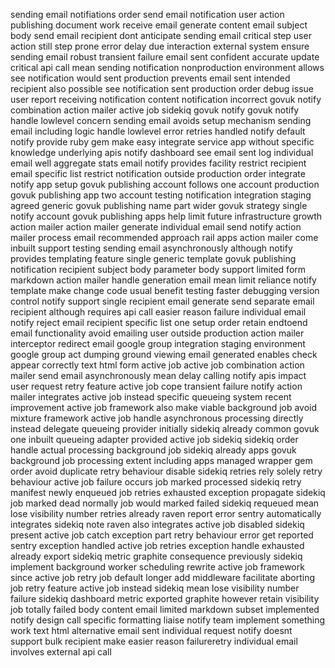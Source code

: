 sending email notifiations order send email notification user action publishing document work receive email generate content email subject body send email recipient dont anticipate sending email critical step user action still step prone error delay due interaction external system ensure sending email robust transient failure email sent confident accurate update critical api call mean sending notification nonproduction environment allows see notification would sent production prevents email sent intended recipient also possible see notification sent production order debug issue user report receiving notification content notification incorrect govuk notify combination action mailer active job sidekiq govuk notify govuk notify handle lowlevel concern sending email avoids setup mechanism sending email including logic handle lowlevel error retries handled notify default notify provide ruby gem make easy integrate service app without specific knowledge underlying apis notify dashboard see email sent log individual email well aggregate stats email notify provides facility restrict recipient email specific list restrict notification outside production order integrate notify app setup govuk publishing account follows one account production govuk publishing app two account testing notification integration staging agreed generic govuk publishing name part wider govuk strategy single notify account govuk publishing apps help limit future infrastructure growth action mailer action mailer generate individual email send notify action mailer process email recommended approach rail apps action mailer come inbuilt support testing sending email asynchronously although notify provides templating feature single generic template govuk publishing notification recipient subject body parameter body support limited form markdown action mailer handle generation email mean limit reliance notify template make change code usual benefit testing faster debugging version control notify support single recipient email generate send separate email recipient although requires api call easier reason failure individual email notify reject email recipient specific list one setup order retain endtoend email functionality avoid emailing user outside production action mailer interceptor redirect email google group integration staging environment google group act dumping ground viewing email generated enables check appear correctly text html form active job active job combination action mailer send email asynchronously mean delay calling notify apis impact user request retry feature active job cope transient failure notify action mailer integrates active job instead specific queueing system recent improvement active job framework also make viable background job avoid mixture framework active job handle asynchronous processing directly instead delegate queueing provider initially sidekiq already common govuk one inbuilt queueing adapter provided active job sidekiq sidekiq order handle actual processing background job sidekiq already apps govuk background job processing extent including apps managed wrapper gem order avoid duplicate retry behaviour disable sidekiq retries rely solely retry behaviour active job failure occurs job marked processed sidekiq retry manifest newly enqueued job retries exhausted exception propagate sidekiq job marked dead normally job would marked failed sidekiq requeued mean lose visibility number retries already raven report error sentry automatically integrates sidekiq note raven also integrates active job disabled sidekiq present active job catch exception part retry behaviour error get reported sentry exception handled active job retries exception handle exhausted already export sidekiq metric graphite consequence previously sidekiq implement background worker scheduling rewrite active job framework since active job retry job default longer add middleware facilitate aborting job retry feature active job instead sidekiq mean lose visibility number failure sidekiq dashboard metric exported graphite however retain visibility job totally failed body content email limited markdown subset implemented notify design call specific formatting liaise notify team implement something work text html alternative email sent individual request notify doesnt support bulk recipient make easier reason failureretry individual email involves external api call